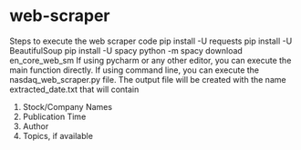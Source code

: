 # web-scraper
Steps to execute the web scraper code
pip install -U requests
pip install -U BeautifulSoup
pip install -U spacy
python -m spacy download en_core_web_sm
If using pycharm or any other editor, you can execute the main function directly. If using command line, you can execute the nasdaq_web_scraper.py file.
The output file will be created with the name extracted_date.txt that will contain
  1. Stock/Company Names
  2. Publication Time
  3. Author
  4. Topics, if available

